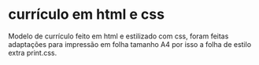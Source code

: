 # currículo em html e css

Modelo de currículo feito em html e estilizado com css, foram feitas adaptações para impressão em folha tamanho A4 por isso a folha de estilo extra print.css.
